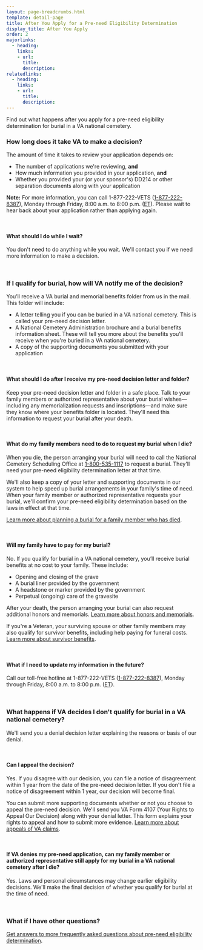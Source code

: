 ```yaml
---
layout: page-breadcrumbs.html
template: detail-page
title: After You Apply for a Pre-need Eligibility Determination
display_title: After You Apply
order: 2
majorlinks:
  - heading:
    links:
    - url:
      title:
      description:
relatedlinks:
  - heading:
    links:
    - url:
      title:
      description:
---
```


<div class="va-introtext">

Find out what happens after you apply for a pre-need eligibility determination for burial in a VA national cemetery.

</div>

### How long does it take VA to make a decision?

The amount of time it takes to review your application depends on:
- The number of applications we're reviewing, **and**
- How much information you provided in your application, **and**
- Whether you provided your (or your sponsor's) DD214 or other separation documents along with your application

**Note:** For more information, you can call 1-877-222-VETS (<a href="tel:+18772228387">1-877-222-8387</a>), Monday through Friday, 8:00 a.m. to 8:00 p.m. (<abbr title="eastern time">ET</abbr>). Please wait to hear back about your application rather than applying again.

<br>

#### What should I do while I wait?

You don't need to do anything while you wait. We'll contact you if we need more information to make a decision.

<br>

### If I qualify for burial, how will VA notify me of the decision?

You’ll receive a VA burial and memorial benefits folder from us in the mail. This folder will include:

- A letter telling you if you can be buried in a VA national cemetery. This is called your pre-need decision letter.
- A National Cemetery Administration brochure and a burial benefits information sheet. These will tell you more about the benefits you'll receive when you're buried in a VA national cemetery.
- A copy of the supporting documents you submitted with your application

<br>

#### What should I do after I receive my pre-need decision letter and folder?

Keep your pre-need decision letter and folder in a safe place. Talk to your family members or authorized representative about your burial wishes—including any memorialization requests and inscriptions—and make sure they know where your benefits folder is located. They'll need this information to request your burial after your death.

<br>

#### What do my family members need to do to request my burial when I die?

When you die, the person arranging your burial will need to call the National Cemetery Scheduling Office at <a href="tel:+1-800-535-1117">1-800-535-1117</a> to request a burial. They'll need your pre-need eligibility determination letter at that time.

We'll also keep a copy of your letter and supporting documents in our system to help speed up burial arrangements in your family's time of need. When your family member or authorized representative requests your burial, we'll confirm your pre-need eligibility determination based on the laws in effect at that time.

[Learn more about planning a burial for a family member who has died](/burials-and-memorials/burial-planning/).

<br>

#### Will my family have to pay for my burial?

No. If you qualify for burial in a VA national cemetery, you’ll receive burial benefits at no cost to your family. These include:

- Opening and closing of the grave
- A burial liner provided by the government
- A headstone or marker provided by the government
- Perpetual (ongoing) care of the gravesite

After your death, the person arranging your burial can also request additional honors and memorials. [Learn more about honors and memorials](/burials-and-memorials/honor/).

If you're a Veteran, your surviving spouse or other family members may also qualify for survivor benefits, including help paying for funeral costs. [Learn more about survivor benefits](/burials-and-memorials/survivor-and-dependent-benefits/).

<br>

#### What if I need to update my information in the future?

Call our toll-free hotline at 1-877-222-VETS (<a href="tel:+18772228387">1-877-222-8387</a>), Monday through Friday, 8:00 a.m. to 8:00 p.m. (<abbr title="eastern time">ET</abbr>).

<br>

### What happens if VA decides I don't qualify for burial in a VA national cemetery?

We'll send you a denial decision letter explaining the reasons or basis of our denial.

<br>

#### Can I appeal the decision?

Yes. If you disagree with our decision, you can file a notice of disagreement within 1 year from the date of the pre-need decision letter. If you don't file a notice of disagreement within 1 year, our decision will become final.

You can submit more supporting documents whether or not you choose to appeal the pre-need decision. We'll send you VA Form 4107 (Your Rights to Appeal Our Decision) along with your denial letter. This form explains your rights to appeal and how to submit more evidence. [Learn more about appeals of VA claims](http://www.va.gov/opa/publications/benefits_book/benefits_chap14.asp).

<br>

#### If VA denies my pre-need application, can my family member or authorized representative still apply for my burial in a VA national cemetery after I die?

Yes. Laws and personal circumstances may change earlier eligibility decisions. We'll make the final decision of whether you qualify for burial at the time of need.

<br>

### What if I have other questions?

[Get answers to more frequently asked questions about pre-need eligibility determination](https://www.cem.va.gov/CEM/pre-need/FAQ/).
